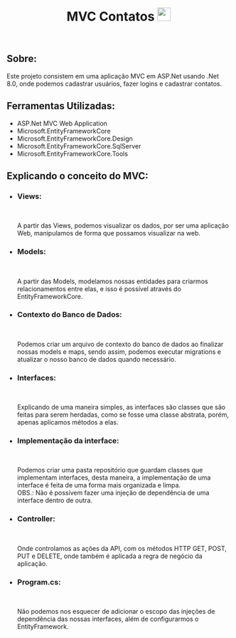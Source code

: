 <h1 align="center">MVC Contatos <img src="https://raw.githubusercontent.com/tomchen/stack-icons/master/logos/c-sharp.svg" width="30px"></h1>
<br/>

<h2>Sobre:</h2>
<p>Este projeto consistem em uma aplicação MVC em ASP.Net usando .Net 8.0, onde podemos cadastrar usuários, fazer logins e cadastrar contatos.</p>

<h2>Ferramentas Utilizadas:</h2>
<ul>
  <li>ASP.Net MVC Web Application</li>
  <li>Microsoft.EntityFrameworkCore</li>
  <li>Microsoft.EntityFrameworkCore.Design</li>
  <li>Microsoft.EntityFrameworkCore.SqlServer</li>
  <li>Microsoft.EntityFrameworkCore.Tools</li>
</ul>

<h2>Explicando o conceito do MVC:</h2>
<ul>
  <h3><li>Views:</li></h3><br/>
	<p>
		A partir das Views, podemos visualizar os dados, por ser uma aplicação Web, manipulamos de forma que possamos visualizar na web.
	</p>
	<h3><li>Models:</li></h3><br/>
	<p>
		A partir das Models, modelamos nossas entidades para criarmos relacionamentos entre elas, e isso é possível através do EntityFrameworkCore.
	</p>
	<h3><li>Contexto do Banco de Dados:</li></h3><br/>
	<p>
		Podemos criar um arquivo de contexto do banco de dados ao finalizar nossas models e maps, sendo assim, podemos executar migrations e atualizar
		o nosso banco de dados quando necessário.
	</p>
	<h3><li>Interfaces:</li></h3><br/>
	<p>
		Explicando de uma maneira simples, as interfaces são classes que são feitas para serem herdadas, como se fosse uma classe abstrata, porém,
		apenas aplicamos métodos a elas.
	</p>
	<h3><li>Implementação da interface:</li></h3><br/>
	<p>
		Podemos criar uma pasta repositório que guardam classes que implementam interfaces, desta maneira, a implementação de uma interface é feita
		de uma forma mais organizada e limpa. <br/>
		OBS.: Não é possívem fazer uma injeção de dependência de uma interface dentro de outra.
	</p>
	<h3><li>Controller:</li></h3><br/>
	<p>
		Onde controlamos as ações da API, com os métodos HTTP GET, POST, PUT e DELETE, onde também é aplicada a regra de negócio da aplicação.
	</p>
	<h3><li>Program.cs:</li></h3><br/>
	<p>
		Não podemos nos esquecer de adicionar o escopo das injeções de dependência das nossas interfaces, além de configurarmos o EntityFramework.
	</p>
</ul>
